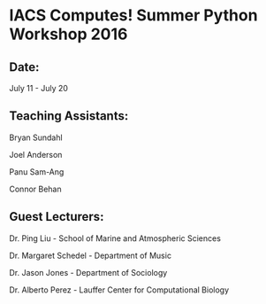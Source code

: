 # IACS Computes! Summer Python Workshop 2016

## Date:
 July 11 - July 20

## Teaching Assistants:
Bryan Sundahl

Joel Anderson

Panu Sam-Ang

Connor Behan

## Guest Lecturers:
Dr. Ping Liu - School of Marine and Atmospheric Sciences

Dr. Margaret Schedel - Department of Music

Dr. Jason Jones - Department of Sociology

Dr. Alberto Perez - Lauffer Center for Computational Biology


